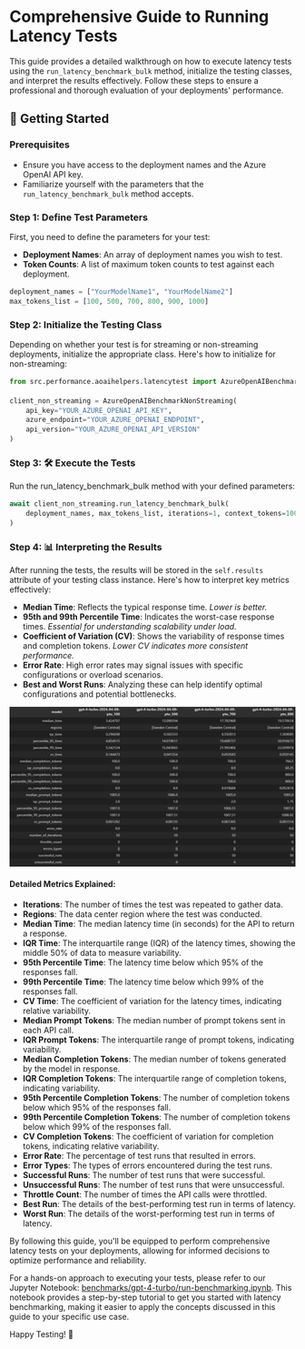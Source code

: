 # Comprehensive Guide to Running Latency Tests

This guide provides a detailed walkthrough on how to execute latency tests using the `run_latency_benchmark_bulk` method, initialize the testing classes, and interpret the results effectively. Follow these steps to ensure a professional and thorough evaluation of your deployments' performance.

## 🚀 Getting Started

### Prerequisites

- Ensure you have access to the deployment names and the Azure OpenAI API key.
- Familiarize yourself with the parameters that the `run_latency_benchmark_bulk` method accepts.

### Step 1: Define Test Parameters

First, you need to define the parameters for your test:

- **Deployment Names**: An array of deployment names you wish to test.
- **Token Counts**: A list of maximum token counts to test against each deployment.

```python
deployment_names = ["YourModelName1", "YourModelName2"]
max_tokens_list = [100, 500, 700, 800, 900, 1000]
```

### Step 2: Initialize the Testing Class
Depending on whether your test is for streaming or non-streaming deployments, initialize the appropriate class. Here's how to initialize for non-streaming:


```python
from src.performance.aoaihelpers.latencytest import AzureOpenAIBenchmarkNonStreaming

client_non_streaming = AzureOpenAIBenchmarkNonStreaming(
    api_key="YOUR_AZURE_OPENAI_API_KEY",
    azure_endpoint="YOUR_AZURE_OPENAI_ENDPOINT",
    api_version="YOUR_AZURE_OPENAI_API_VERSION"
)
```

### Step 3: 🛠️ Execute the Tests
Run the run_latency_benchmark_bulk method with your defined parameters:

```python
await client_non_streaming.run_latency_benchmark_bulk(
    deployment_names, max_tokens_list, iterations=1, context_tokens=1000, multiregion=False
)
```

### Step 4: 📊 Interpreting the Results

After running the tests, the results will be stored in the `self.results` attribute of your testing class instance. Here's how to interpret key metrics effectively:

- **Median Time**: Reflects the typical response time. *Lower is better.*
- **95th and 99th Percentile Time**: Indicates the worst-case response times. *Essential for understanding scalability under load.*
- **Coefficient of Variation (CV)**: Shows the variability of response times and completion tokens. *Lower CV indicates more consistent performance.*
- **Error Rate**: High error rates may signal issues with specific configurations or overload scenarios.
- **Best and Worst Runs**: Analyzing these can help identify optimal configurations and potential bottlenecks.

![Sample Test Results](../utils//images//sample_test.png "Sample Test Results Visualization")

#### Detailed Metrics Explained:

- **Iterations**: The number of times the test was repeated to gather data.
- **Regions**: The data center region where the test was conducted.
- **Median Time**: The median latency time (in seconds) for the API to return a response.
- **IQR Time**: The interquartile range (IQR) of the latency times, showing the middle 50% of data to measure variability.
- **95th Percentile Time**: The latency time below which 95% of the responses fall.
- **99th Percentile Time**: The latency time below which 99% of the responses fall.
- **CV Time**: The coefficient of variation for the latency times, indicating relative variability.
- **Median Prompt Tokens**: The median number of prompt tokens sent in each API call.
- **IQR Prompt Tokens**: The interquartile range of prompt tokens, indicating variability.
- **Median Completion Tokens**: The median number of tokens generated by the model in response.
- **IQR Completion Tokens**: The interquartile range of completion tokens, indicating variability.
- **95th Percentile Completion Tokens**: The number of completion tokens below which 95% of the responses fall.
- **99th Percentile Completion Tokens**: The number of completion tokens below which 99% of the responses fall.
- **CV Completion Tokens**: The coefficient of variation for completion tokens, indicating relative variability.
- **Error Rate**: The percentage of test runs that resulted in errors.
- **Error Types**: The types of errors encountered during the test runs.
- **Successful Runs**: The number of test runs that were successful.
- **Unsuccessful Runs**: The number of test runs that were unsuccessful.
- **Throttle Count**: The number of times the API calls were throttled.
- **Best Run**: The details of the best-performing test run in terms of latency.
- **Worst Run**: The details of the worst-performing test run in terms of latency.

By following this guide, you'll be equipped to perform comprehensive latency tests on your deployments, allowing for informed decisions to optimize performance and reliability.

For a hands-on approach to executing your tests, please refer to our Jupyter Notebook: [benchmarks/gpt-4-turbo/run-benchmarking.ipynb](benchmarks/gpt-4-turbo/run-benchmarking.ipynb). This notebook provides a step-by-step tutorial to get you started with latency benchmarking, making it easier to apply the concepts discussed in this guide to your specific use case.

Happy Testing! 🚀